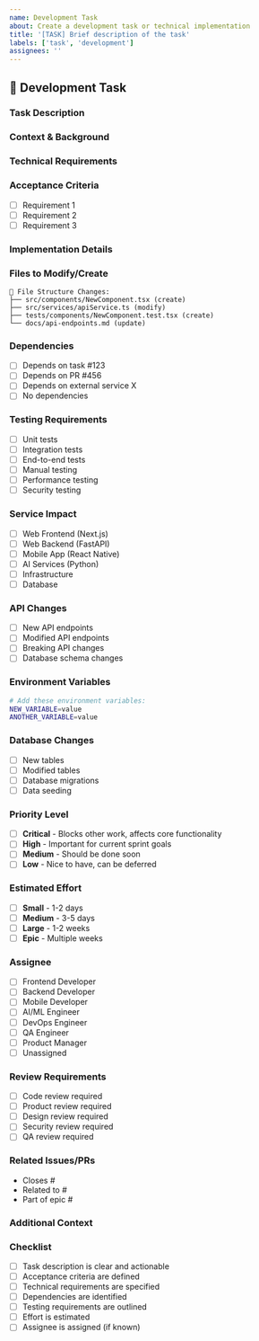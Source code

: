 ```yaml
---
name: Development Task
about: Create a development task or technical implementation
title: '[TASK] Brief description of the task'
labels: ['task', 'development']
assignees: ''
---
```


## 🔧 Development Task

### Task Description
<!-- Provide a clear, actionable description of what needs to be implemented -->

### Context & Background
<!-- Why is this task needed? What problem does it solve? -->

### Technical Requirements
<!-- Technical specifications and requirements -->

### Acceptance Criteria
<!-- What needs to be true for this task to be considered complete? -->
- [ ] Requirement 1
- [ ] Requirement 2
- [ ] Requirement 3

### Implementation Details
<!-- Technical implementation approach -->

### Files to Modify/Create
<!-- List specific files that need to be changed -->
```
📁 File Structure Changes:
├── src/components/NewComponent.tsx (create)
├── src/services/apiService.ts (modify)
├── tests/components/NewComponent.test.tsx (create)
└── docs/api-endpoints.md (update)
```

### Dependencies
<!-- What does this task depend on? -->
- [ ] Depends on task #123
- [ ] Depends on PR #456
- [ ] Depends on external service X
- [ ] No dependencies

### Testing Requirements
<!-- What testing is required? -->
- [ ] Unit tests
- [ ] Integration tests
- [ ] End-to-end tests
- [ ] Manual testing
- [ ] Performance testing
- [ ] Security testing

### Service Impact
<!-- Which services are affected? -->
- [ ] Web Frontend (Next.js)
- [ ] Web Backend (FastAPI)
- [ ] Mobile App (React Native)
- [ ] AI Services (Python)
- [ ] Infrastructure
- [ ] Database

### API Changes
<!-- Are there API changes involved? -->
- [ ] New API endpoints
- [ ] Modified API endpoints
- [ ] Breaking API changes
- [ ] Database schema changes

### Environment Variables
<!-- Any new environment variables needed? -->
```bash
# Add these environment variables:
NEW_VARIABLE=value
ANOTHER_VARIABLE=value
```

### Database Changes
<!-- Any database changes required? -->
- [ ] New tables
- [ ] Modified tables
- [ ] Database migrations
- [ ] Data seeding

### Priority Level
<!-- Task priority -->
- [ ] **Critical** - Blocks other work, affects core functionality
- [ ] **High** - Important for current sprint goals
- [ ] **Medium** - Should be done soon
- [ ] **Low** - Nice to have, can be deferred

### Estimated Effort
<!-- Time estimate for completion -->
- [ ] **Small** - 1-2 days
- [ ] **Medium** - 3-5 days
- [ ] **Large** - 1-2 weeks
- [ ] **Epic** - Multiple weeks

### Assignee
<!-- Who should work on this? -->
- [ ] Frontend Developer
- [ ] Backend Developer
- [ ] Mobile Developer
- [ ] AI/ML Engineer
- [ ] DevOps Engineer
- [ ] QA Engineer
- [ ] Product Manager
- [ ] Unassigned

### Review Requirements
<!-- Who needs to review this? -->
- [ ] Code review required
- [ ] Product review required
- [ ] Design review required
- [ ] Security review required
- [ ] QA review required

### Related Issues/PRs
<!-- Link to related work -->
- Closes #
- Related to #
- Part of epic #

### Additional Context
<!-- Any additional information or context -->

### Checklist
- [ ] Task description is clear and actionable
- [ ] Acceptance criteria are defined
- [ ] Technical requirements are specified
- [ ] Dependencies are identified
- [ ] Testing requirements are outlined
- [ ] Effort is estimated
- [ ] Assignee is assigned (if known)
